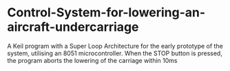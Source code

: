 # Control-System-for-lowering-an-aircraft-undercarriage
A Keil program with a Super Loop Architecture for the early prototype of the system, utilising an 8051 microcontroller. When the STOP button is pressed, the program aborts the lowering of the carriage within 10ms
